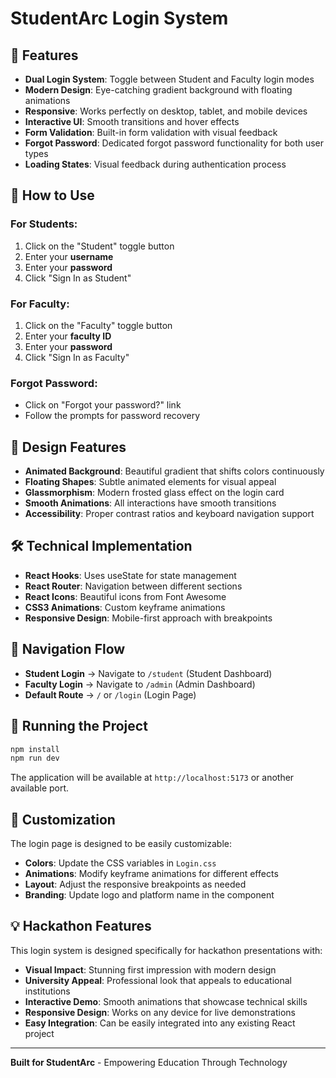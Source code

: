 # StudentArc Login System

## 🚀 Features

- **Dual Login System**: Toggle between Student and Faculty login modes
- **Modern Design**: Eye-catching gradient background with floating animations
- **Responsive**: Works perfectly on desktop, tablet, and mobile devices
- **Interactive UI**: Smooth transitions and hover effects
- **Form Validation**: Built-in form validation with visual feedback
- **Forgot Password**: Dedicated forgot password functionality for both user types
- **Loading States**: Visual feedback during authentication process

## 🎯 How to Use

### For Students:
1. Click on the "Student" toggle button
2. Enter your **username**
3. Enter your **password**
4. Click "Sign In as Student"

### For Faculty:
1. Click on the "Faculty" toggle button
2. Enter your **faculty ID**
3. Enter your **password**
4. Click "Sign In as Faculty"

### Forgot Password:
- Click on "Forgot your password?" link
- Follow the prompts for password recovery

## 🎨 Design Features

- **Animated Background**: Beautiful gradient that shifts colors continuously
- **Floating Shapes**: Subtle animated elements for visual appeal
- **Glassmorphism**: Modern frosted glass effect on the login card
- **Smooth Animations**: All interactions have smooth transitions
- **Accessibility**: Proper contrast ratios and keyboard navigation support

## 🛠️ Technical Implementation

- **React Hooks**: Uses useState for state management
- **React Router**: Navigation between different sections
- **React Icons**: Beautiful icons from Font Awesome
- **CSS3 Animations**: Custom keyframe animations
- **Responsive Design**: Mobile-first approach with breakpoints

## 🎯 Navigation Flow

- **Student Login** → Navigate to `/student` (Student Dashboard)
- **Faculty Login** → Navigate to `/admin` (Admin Dashboard)
- **Default Route** → `/` or `/login` (Login Page)

## 🚀 Running the Project

```bash
npm install
npm run dev
```

The application will be available at `http://localhost:5173` or another available port.

## 🎨 Customization

The login page is designed to be easily customizable:

- **Colors**: Update the CSS variables in `Login.css`
- **Animations**: Modify keyframe animations for different effects
- **Layout**: Adjust the responsive breakpoints as needed
- **Branding**: Update logo and platform name in the component

## 💡 Hackathon Features

This login system is designed specifically for hackathon presentations with:

- **Visual Impact**: Stunning first impression with modern design
- **University Appeal**: Professional look that appeals to educational institutions
- **Interactive Demo**: Smooth animations that showcase technical skills
- **Responsive Design**: Works on any device for live demonstrations
- **Easy Integration**: Can be easily integrated into any existing React project

---

**Built for StudentArc** - Empowering Education Through Technology
